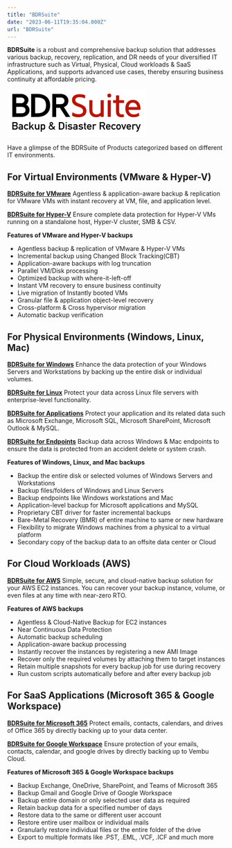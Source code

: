 ```yaml
---
title: "BDRSuite"
date: "2023-06-11T19:35:04.000Z"
url: "BDRSuite"
---
```


**BDRSuite** is a robust and comprehensive backup solution that addresses various backup, recovery, replication, and DR needs of your diversified IT infrastructure such as Virtual, Physical, Cloud workloads & SaaS Applications, and supports advanced use cases, thereby ensuring business continuity at affordable pricing.

![newsletter](images/bdrsuite.svg)

Have a glimpse of the BDRSuite of Products categorized based on different IT environments.

## **For Virtual Environments (VMware & Hyper-V)**

[**BDRSuite for VMware**](https://www.bdrsuite.com/vmware-backup/) Agentless & application-aware backup & replication for VMware VMs with instant recovery at VM, file, and application level.

[**BDRSuite for Hyper-V**](https://www.bdrsuite.com/hyper-v-backup/) Ensure complete data protection for Hyper-V VMs running on a standalone host, Hyper-V cluster, SMB & CSV.

**Features of VMware and Hyper-V backups**

- Agentless backup & replication of VMware & Hyper-V VMs
- Incremental backup using Changed Block Tracking(CBT)
- Application-aware backups with log truncation
- Parallel VM/Disk processing
- Optimized backup with where-it-left-off
- Instant VM recovery to ensure business continuity
- Live migration of Instantly booted VMs
- Granular file & application object-level recovery
- Cross-platform & Cross hypervisor migration
- Automatic backup verification

## **For Physical Environments (Windows, Linux, Mac)**

[**BDRSuite for Windows**](https://www.bdrsuite.com/windows-image-backup/) Enhance the data protection of your Windows Servers and Workstations by backing up the entire disk or individual volumes.

[**BDRSuite for Linux**](https://www.bdrsuite.com/vembu-backup-for-file-servers/) Protect your data across Linux file servers with enterprise-level functionality.

[**BDRSuite for Applications**](https://www.bdrsuite.com/vembu-backup-for-applications/) Protect your application and its related data such as Microsoft Exchange, Microsoft SQL, Microsoft SharePoint, Microsoft Outlook & MySQL.

[**BDRSuite for Endpoints**](https://www.bdrsuite.com/endpoint-backup/) Backup data across Windows & Mac endpoints to ensure the data is protected from an accident delete or system crash.

**Features of Windows, Linux, and Mac backups**

- Backup the entire disk or selected volumes of Windows Servers and Workstations
- Backup files/folders of Windows and Linux Servers
- Backup endpoints like Windows workstations and Mac
- Application-level backup for Microsoft applications and MySQL
- Proprietary CBT driver for faster incremental backups
- Bare-Metal Recovery (BMR) of entire machine to same or new hardware
- Flexibility to migrate Windows machines from a physical to a virtual platform
- Secondary copy of the backup data to an offsite data center or Cloud

## **For Cloud Workloads (AWS)**

[**BDRSuite for AWS**](https://www.bdrsuite.com/aws-backup/) Simple, secure, and cloud-native backup solution for your AWS EC2 instances. You can recover your backup instance, volume, or even files at any time with near-zero RTO.

**Features of AWS backups**

- Agentless & Cloud-Native Backup for EC2 instances
- Near Continuous Data Protection
- Automatic backup scheduling
- Application-aware backup processing
- Instantly recover the instances by registering a new AMI Image
- Recover only the required volumes by attaching them to target instances
- Retain multiple snapshots for every backup job for use during recovery
- Run custom scripts automatically before and after every backup job

## **For SaaS Applications (Microsoft 365 & Google Workspace)**

[**BDRSuite for Microsoft 365**](https://www.bdrsuite.com/office-365-backup/) Protect emails, contacts, calendars, and drives of Office 365 by directly backing up to your data center.

[**BDRSuite for Google Workspace**](https://www.bdrsuite.com/google-workspace-backup/) Ensure protection of your emails, contacts, calendar, and google drives by directly backing up to Vembu Cloud.

**Features of Microsoft 365 & Google Workspace backups**

- Backup Exchange, OneDrive, SharePoint, and Teams of Microsoft 365
- Backup Gmail and Google Drive of Google Workspace
- Backup entire domain or only selected user data as required
- Retain backup data for a specified number of days
- Restore data to the same or different user account
- Restore entire user mailbox or individual mails
- Granularly restore individual files or the entire folder of the drive
- Export to multiple formats like .PST, .EML, .VCF, .ICF and much more
